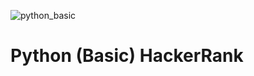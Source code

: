 ![python_basic](https://github.com/vietnt02/HackerRank_Solution/assets/127472325/a16734e3-0865-4efc-b865-3b884112d545)
# Python (Basic) HackerRank
